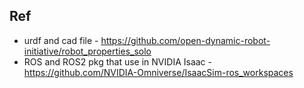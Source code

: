 ## Ref
- urdf and cad file - https://github.com/open-dynamic-robot-initiative/robot_properties_solo
- ROS and ROS2 pkg that use in NVIDIA Isaac - https://github.com/NVIDIA-Omniverse/IsaacSim-ros_workspaces